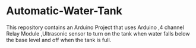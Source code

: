 # Automatic-Water-Tank
This repository contains an Arduino Project that uses Arduino ,4 channel Relay Module ,Ultrasonic sensor to turn on the tank when water falls below the base level and off when the tank is full.
